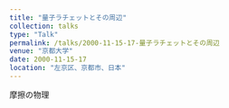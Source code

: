 ```yaml
---
title: "量子ラチェットとその周辺"
collection: talks
type: "Talk"
permalink: /talks/2000-11-15-17-量子ラチェットとその周辺
venue: "京都大学"
date: 2000-11-15-17
location: "左京区、京都市、日本"
---
```


摩擦の物理
